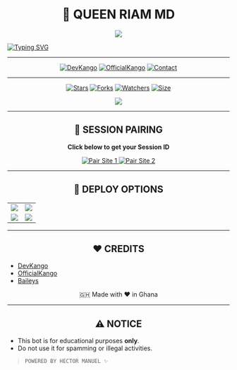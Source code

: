 <!-- QUEEN RIAM - FINAL || DO NOT COPY WITHOUT CREDITS -->

<h1 align="center">👑 QUEEN RIAM MD</h1>

<p align="center">
  <img src="https://i.imgur.com/6H0FXSa.jpeg" height="auto" />
</p>

[![Typing SVG](https://readme-typing-svg.herokuapp.com?font=Rockstar-ExtraBold&color=F94E8B&lines=WELCOME+TO+QUEEN+RIAM+MD;MADE+BY+HECTOR+MANUEL;THANKS+FOR+VISITING+MY+REPO)](https://git.io/typing-svg)
<br>

---

<p align="center">
<a href="https://github.com/Dev-Kango"><img title="DevKango" src="https://img.shields.io/badge/DevKango-black?style=for-the-badge&logo=github"></a>
<a href="https://github.com/OfficialKango"><img title="OfficialKango" src="https://img.shields.io/badge/OfficialKango-blue?style=for-the-badge&logo=github"></a>
<a href="https://wa.me/233000000000"><img title="Contact" src="https://img.shields.io/badge/Contact-darkgreen?style=for-the-badge&logo=whatsapp"></a>
</p>

---

<p align="center">
<a href="https://github.com/Dev-Kango/Queen-Riam-/stargazers/"><img title="Stars" src="https://img.shields.io/github/stars/Dev-Kango/Queen-Riam-?color=blue&style=flat-square"></a>
<a href="https://github.com/Dev-Kango/Queen-Riam-/network/members"><img title="Forks" src="https://img.shields.io/github/forks/Dev-Kango/Queen-Riam-?color=blue&style=flat-square"></a>
<a href="https://github.com/Dev-Kango/Queen-Riam-/watchers"><img title="Watchers" src="https://img.shields.io/github/watchers/Dev-Kango/Queen-Riam-?label=Watchers&color=blue&style=flat-square"></a>
<a href="https://github.com/Dev-Kango/Queen-Riam-/"><img title="Size" src="https://img.shields.io/github/repo-size/Dev-Kango/Queen-Riam-?style=flat-square&color=green"></a>
</p>

<p align="center">
  <img src="https://komarev.com/ghpvc/?username=Dev-Kango&label=VIEWS&style=flat-square&color=blue" />
</p>

---

<h2 align="center"> 🔑 SESSION PAIRING </h2>

<p align="center">
<strong>Click below to get your Session ID</strong>
</p>

<p align="center">
  <a href="https://riam-pair-site.onrender.com/pair" target="_blank">
    <img alt="Pair Site 1" src="https://img.shields.io/badge/Pair%20Site%201-darkblue?style=for-the-badge&logo=github&logoColor=white"/>
  </a>
  <a href="https://riam-pair-806c062bbf06.herokuapp.com/pair" target="_blank">
    <img alt="Pair Site 2" src="https://img.shields.io/badge/Pair%20Site%202-darkred?style=for-the-badge&logo=heroku&logoColor=white"/>
  </a>
</p>

---

<h2 align="center"> 🚀 DEPLOY OPTIONS </h2>

<div align="center">
  <table>
    <tr>
      <td><a href="https://dashboard.heroku.com/new?template=https://github.com/Dev-Kango/Queen-Riam-" target="_blank"><img src="https://img.shields.io/badge/Heroku-430098?style=for-the-badge&logo=heroku&logoColor=white"/></a></td>
      <td><a href="https://railway.app/new" target="_blank"><img src="https://img.shields.io/badge/Railway-FF8700?style=for-the-badge&logo=railway&logoColor=white"/></a></td>
    </tr>
    <tr>
      <td><a href="https://dashboard.render.com/web/new" target="_blank"><img src="https://img.shields.io/badge/Render-000000?style=for-the-badge&logo=render&logoColor=white&color=00ffaa"/></a></td>
      <td><a href="https://app.koyeb.com/services/deploy?type=git&repository=Dev-Kango/Queen-Riam-" target="_blank"><img src="https://img.shields.io/badge/Koyeb-FF009D?style=for-the-badge&logo=koyeb&logoColor=white"/></a></td>
    </tr>
  </table>
</div>

---

<h2 align="center"> ❤️ CREDITS </h2>

- [DevKango](https://github.com/Dev-Kango)  
- [OfficialKango](https://github.com/OfficialKango)  
- [Baileys](https://github.com/WhiskeySockets)  

<p align="center">🇬🇭 Made with ❤️ in Ghana</p>

---

<h2 align="center"> ⚠️ NOTICE </h2>

- This bot is for educational purposes **only**.  
- Do not use it for spamming or illegal activities.  

> `POWERED BY HECTOR MANUEL ✨`
